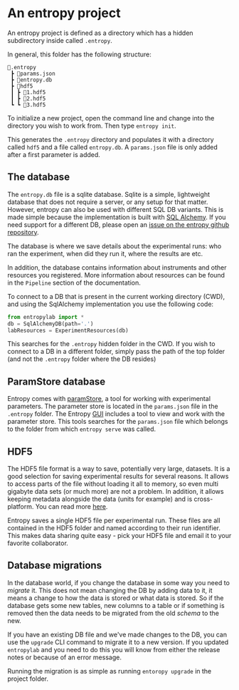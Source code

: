 # An entropy project
 
An entropy project is defined as a directory which has a hidden subdirectory inside called `.entropy`. 

In general, this folder has the following structure:

```
📂.entropy
 ┣ 📜params.json
 ┣ 📜entropy.db
 ┣ 📂hdf5
 ┃ ┣ 📜1.hdf5
 ┃ ┣ 📜2.hdf5
 ┗ ┗ 📜3.hdf5
```


To initialize a new project, open the command line and change into the directory you wish to work from.
Then type `entropy init`. 

This generates the `.entropy` directory and populates it with a directory called `hdf5`
and a file called `entropy.db`. A `params.json` file is only added after a first parameter is added.

## The database

The `entropy.db` file is a sqlite database. Sqlite is a simple, lightweight 
database that does not require a server, or any setup for that matter. 
However, entropy can also be used with different SQL DB variants. This is
made simple because the implementation is built with [SQL Alchemy](https://www.sqlalchemy.org/). If you need support 
for a different DB, please open an [issue on the entropy github repository](https://github.com/entropy-lab/entropy/issues).

The database is where we save details about the experimental runs: who ran the experiment, when did they run 
it, where the results are etc. 

In addition, the database contains information about instruments and other resources you registered. More information 
about resources can be found in the `Pipeline` section of the documentation.

To connect to a DB that is present in the current working directory (CWD), and using the SqlAlchemy implementation you use the following code: 

```python
from entropylab import *
db = SqlAlchemyDB(path='.')
labResources = ExperimentResources(db)
```

This searches for the `.entropy` hidden folder in the CWD. If you wish to connect to a DB in a different folder, simply 
pass the path of the top folder (and not the `.entropy` folder where the DB resides)

## ParamStore database

Entropy comes with [paramStore](../paramstore/overview.md), a tool for working with experimental parameters. 
The parameter store is located in the `params.json` file in the `.entropy` folder. 
The Entropy [GUI](gui.md) includes a tool to view and work with the parameter store. This tools searches for the `params.json`
file which belongs to the folder from which `entropy serve` was called. 

## HDF5

The HDF5 file format is a way to save, potentially very large, datasets. It 
is a good selection for saving experimental results for several reasons. 
It allows to access parts of the file without loading it all to memory, so even multi gigabyte 
data sets (or much more) are not a problem. In addition, it allows keeping metadata 
alongside the data (units for example) and is cross-platform. You can read more [here](https://www.hdfgroup.org/solutions/hdf5/).

Entropy saves a single HDF5 file per experimental run. These files are all contained in the HDF5 folder and named according
to their run identifier. This makes data sharing quite easy - pick your HDF5 file and email it to your favorite collaborator. 

## Database migrations

In the database world, if you change the database in some way you need to _migrate_ it. 
This does not mean changing the DB by adding data to it, it means a change to how the data is stored or what data is stored. 
So if the database gets some new tables, new columns to a table or if something is removed then the data needs to be migrated 
from the old _schema_ to the new. 

If you have an existing DB file and we've made changes to the DB, you can use the `upgrade` CLI command to migrate it to a new version.
If you updated `entropylab` and you need to do this you will know from either the release notes or because of an error message. 

Running the migration is as simple as running `entoropy upgrade` in the project folder.

